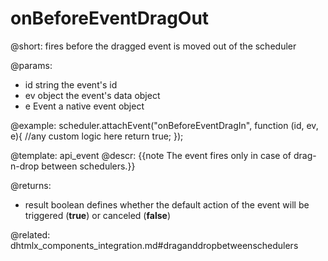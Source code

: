 onBeforeEventDragOut
=============

@short: fires before the dragged event is moved out of the scheduler
	

@params:
- id	string	the event's id
- ev	object	the event's data object
- e		Event	a native event object


@example:
scheduler.attachEvent("onBeforeEventDragIn", function (id, ev, e){
	//any custom logic here
	return true;
});



@template:	api_event
@descr: 
{{note The event fires only in case of drag-n-drop between schedulers.}}

@returns: 
- result     boolean       defines whether the default action of the event will be triggered (<b>true</b>) or canceled (<b>false</b>)

@related:
dhtmlx_components_integration.md#draganddropbetweenschedulers